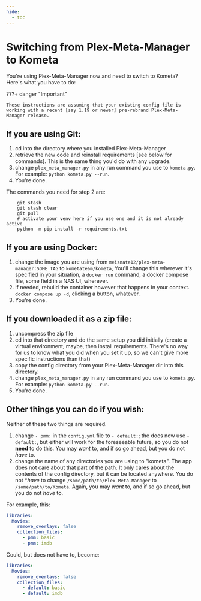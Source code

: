 ```yaml
---
hide:
  - toc
---
```

# Switching from Plex-Meta-Manager to Kometa

You're using Plex-Meta-Manager now and need to switch to Kometa? Here's what you have to do:

???+ danger "Important"

    These instructions are assuming that your existing config file is working with a recent [say 1.19 or newer] pre-rebrand Plex-Meta-Manager release.

## If you are using Git:

1. cd into the directory where you installed Plex-Meta-Manager
2. retrieve the new code and reinstall requirements [see below for commands]. This is the same thing you'd do with any upgrade.
3. change `plex_meta_manager.py` in any run command you use to `kometa.py`. For example: `python kometa.py --run`.
4. You're done.

The commands you need for step 2 are:

```
    git stash
    git stash clear
    git pull
    # activate your venv here if you use one and it is not already active
    python -m pip install -r requirements.txt
```

## If you are using Docker:

1. change the image you are using from `meisnate12/plex-meta-manager:SOME_TAG` to `kometateam/kometa`, 
You'll change this wherever it's specified in your situation, a `docker run` command, a docker compose file, some field in a NAS UI, wherever.
2. If needed, rebuild the container however that happens in your context. `docker compose up -d`, clicking a button, whatever.
3. You're done.

## If you downloaded it as a zip file:

1. uncompress the zip file
2. cd into that directory and do the same setup you did initially (create a virtual environment, maybe, then install requirements. 
There's no way for us to know what you did when you set it up, so we can't give more specific instructions than that)
3. copy the config directory from your Plex-Meta-Manager dir into this directory.
4. change `plex_meta_manager.py` in any run command you use to `kometa.py`. For example: `python kometa.py --run`.
5. You're done.

## Other things you can do if you wish:

Neither of these two things are required.

1. change `- pmm:` in the `config.yml` file to `- default:`; the docs now use `- default:`, but either will work for the foreseeable future, 
so you do not **need** to do this. You may *want* to, and if so go ahead, but you do not *have* to.
2. change the name of any directories you are using to "kometa". The app does not care about that part of the path. It only cares about the contents of the config directory, but it can be 
located anywhere. You do not **have* to change `/some/path/to/Plex-Meta-Manager` to `/some/path/to/Kometa`. Again, you may *want* to, and if so go ahead, but you do not *have* to.

For example, this:

```yaml
libraries:
  Movies:
    remove_overlays: false
    collection_files:
      - pmm: basic
      - pmm: imdb
```

Could, but does not have to, become:

```yaml
libraries:
  Movies:
    remove_overlays: false
    collection_files:
      - default: basic
      - default: imdb
```
